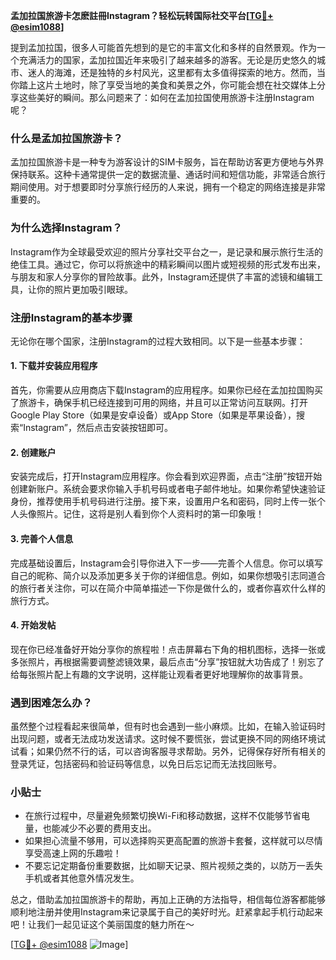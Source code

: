 **孟加拉国旅游卡怎麽註冊Instagram？轻松玩转国际社交平台[[TG💪+ @esim1088](https://t.me/s/esim1088)]**

提到孟加拉国，很多人可能首先想到的是它的丰富文化和多样的自然景观。作为一个充满活力的国家，孟加拉国近年来吸引了越来越多的游客。无论是历史悠久的城市、迷人的海滩，还是独特的乡村风光，这里都有太多值得探索的地方。然而，当你踏上这片土地时，除了享受当地的美食和美景之外，你可能会想在社交媒体上分享这些美好的瞬间。那么问题来了：如何在孟加拉国使用旅游卡注册Instagram呢？

### 什么是孟加拉国旅游卡？

孟加拉国旅游卡是一种专为游客设计的SIM卡服务，旨在帮助访客更方便地与外界保持联系。这种卡通常提供一定的数据流量、通话时间和短信功能，非常适合旅行期间使用。对于想要即时分享旅行经历的人来说，拥有一个稳定的网络连接是非常重要的。

### 为什么选择Instagram？

Instagram作为全球最受欢迎的照片分享社交平台之一，是记录和展示旅行生活的绝佳工具。通过它，你可以将旅途中的精彩瞬间以图片或短视频的形式发布出来，与朋友和家人分享你的冒险故事。此外，Instagram还提供了丰富的滤镜和编辑工具，让你的照片更加吸引眼球。

### 注册Instagram的基本步骤

无论你在哪个国家，注册Instagram的过程大致相同。以下是一些基本步骤：

#### 1. 下载并安装应用程序

首先，你需要从应用商店下载Instagram的应用程序。如果你已经在孟加拉国购买了旅游卡，确保手机已经连接到可用的网络，并且可以正常访问互联网。打开Google Play Store（如果是安卓设备）或App Store（如果是苹果设备），搜索“Instagram”，然后点击安装按钮即可。

#### 2. 创建账户

安装完成后，打开Instagram应用程序。你会看到欢迎界面，点击“注册”按钮开始创建新账户。系统会要求你输入手机号码或者电子邮件地址。如果你希望快速验证身份，推荐使用手机号码进行注册。接下来，设置用户名和密码，同时上传一张个人头像照片。记住，这将是别人看到你个人资料时的第一印象哦！

#### 3. 完善个人信息

完成基础设置后，Instagram会引导你进入下一步——完善个人信息。你可以填写自己的昵称、简介以及添加更多关于你的详细信息。例如，如果你想吸引志同道合的旅行者关注你，可以在简介中简单描述一下你是做什么的，或者你喜欢什么样的旅行方式。

#### 4. 开始发帖

现在你已经准备好开始分享你的旅程啦！点击屏幕右下角的相机图标，选择一张或多张照片，再根据需要调整滤镜效果，最后点击“分享”按钮就大功告成了！别忘了给每张照片配上有趣的文字说明，这样能让观看者更好地理解你的故事背景。

### 遇到困难怎么办？

虽然整个过程看起来很简单，但有时也会遇到一些小麻烦。比如，在输入验证码时出现问题，或者无法成功发送请求。这时候不要慌张，尝试更换不同的网络环境试试看；如果仍然不行的话，可以咨询客服寻求帮助。另外，记得保存好所有相关的登录凭证，包括密码和验证码等信息，以免日后忘记而无法找回账号。

### 小贴士

- 在旅行过程中，尽量避免频繁切换Wi-Fi和移动数据，这样不仅能够节省电量，也能减少不必要的费用支出。
- 如果担心流量不够用，可以选择购买更高配置的旅游卡套餐，这样就可以尽情享受高速上网的乐趣啦！
- 不要忘记定期备份重要数据，比如聊天记录、照片视频之类的，以防万一丢失手机或者其他意外情况发生。

总之，借助孟加拉国旅游卡的帮助，再加上正确的方法指导，相信每位游客都能够顺利地注册并使用Instagram来记录属于自己的美好时光。赶紧拿起手机行动起来吧！让我们一起见证这个美丽国度的魅力所在～

[[TG💪+ @esim1088](https://t.me/s/esim1088) ![Image](https://i.postimg.cc/4NQfJmqS/Snipaste-2025-05-13-00-14-12.png)]